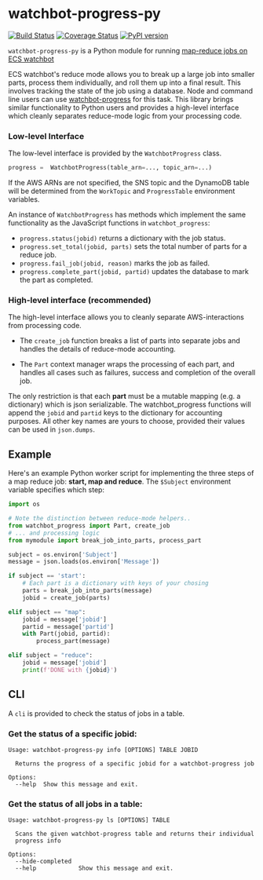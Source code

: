 # watchbot-progress-py

[![Build Status](https://travis-ci.org/mapbox/watchbot-progress-py.svg?branch=master)](https://travis-ci.org/mapbox/watchbot-progress-py)
[![Coverage Status](https://coveralls.io/repos/github/mapbox/watchbot-progress-py/badge.svg)](https://coveralls.io/github/mapbox/watchbot-progress-py)
[![PyPI version](https://badge.fury.io/py/watchbot-progress.svg)](https://badge.fury.io/py/watchbot-progress)

`watchbot-progress-py` is a Python module for running [map-reduce jobs on ECS watchbot](https://github.com/mapbox/ecs-watchbot/blob/master/docs/reduce-mode.md)

ECS watchbot's reduce mode allows you to break up a large job into smaller parts, process them individually, and roll them up into a final result. This involves tracking the state of the job using a database. Node and command line users can use [watchbot-progress](https://github.com/mapbox/watchbot-progress) for this task. This library brings similar functionality to Python users and provides a high-level interface which cleanly separates reduce-mode logic from your processing code.

### Low-level Interface 

The low-level interface is provided by the `WatchbotProgress` class.

```python
progress =  WatchbotProgress(table_arn=..., topic_arn=...)
```

If the AWS ARNs are not specified, the SNS topic and the DynamoDB table will be determined from the `WorkTopic` and `ProgressTable` environment variables.

An instance of `WatchbotProgress` has methods which implement the same functionality as the JavaScript functions in `watchbot_progress`:

* `progress.status(jobid)` returns a dictionary with the job status.
* `progress.set_total(jobid, parts)` sets the total number of parts for a reduce job.
* `progress.fail_job(jobid, reason)` marks the job as failed.
* `progress.complete_part(jobid, partid)` updates the database to mark the part as completed.

### High-level interface (recommended)

The high-level interface allows you to cleanly separate AWS-interactions from processing code.

* The `create_job` function breaks a list of parts into separate jobs and handles the details of reduce-mode accounting.

* The `Part` context manager wraps the processing of each part, and handles all cases such as failures, success and completion of the overall job.

The only restriction is that each **part** must be a mutable mapping (e.g. a dictionary) which is json serializable. The watchbot_progress functions will append the `jobid` and `partid` keys to the dictionary for accounting purposes. All other key names are yours to choose, provided their values can be used in `json.dumps`.

## Example

Here's an example Python worker script for implementing the three steps of a map reduce job: **start, map and reduce**. The `$Subject` environment variable specifies which step:

```python
import os

# Note the distinction between reduce-mode helpers..
from watchbot_progress import Part, create_job
# ... and processing logic
from mymodule import break_job_into_parts, process_part

subject = os.environ['Subject']
message = json.loads(os.environ['Message'])

if subject == 'start':
    # Each part is a dictionary with keys of your chosing
    parts = break_job_into_parts(message)
    jobid = create_job(parts)

elif subject == "map":
    jobid = message['jobid']
    partid = message['partid']
    with Part(jobid, partid):
        process_part(message)

elif subject = "reduce":
    jobid = message['jobid']
    print(f'DONE with {jobid}')
```
## CLI
A `cli` is provided to check the status of jobs in a table.

### Get the status of a specific jobid:
```
Usage: watchbot-progress-py info [OPTIONS] TABLE JOBID

  Returns the progress of a specific jobid for a watchbot-progress job

Options:
  --help  Show this message and exit.
```
### Get the status of all jobs in a table:
```
Usage: watchbot-progress-py ls [OPTIONS] TABLE

  Scans the given watchbot-progress table and returns their individual
  progress info

Options:
  --hide-completed
  --help            Show this message and exit.
```
